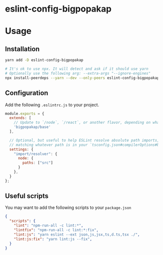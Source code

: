 eslint-config-bigpopakap
========================

# Usage

## Installation

```bash
yarn add -D eslint-config-bigpopakap

# It's ok to use npx. It will detect and ask if it should use yarn
# Optionally use the following arg: --extra-args "--ignore-engines"
npx install-peerdeps --yarn --dev --only-peers eslint-config-bigpopakap
```

## Configuration

Add the following `.eslintrc.js` to your project.
```js
module.exports = {
  extends: [
    // Update to `/node`, `/react`, or another flavor, depending on what kind of project you have.
    'bigpopakap/base'
  ],

  // Optional, but useful to help ESLint resolve absolute path imports,
  // matching whatever path is in your `tsconfig.json#compilerOptions#baseUrl`.
  settings: {
    "import/resolver": {
      node: {
        paths: ["src"]
      }
    },
  }
};
```

## Useful scripts

You may want to add the following scripts to your `package.json`
```json
{
  "scripts": {
    "lint": "npm-run-all -c lint:*",
    "lintfix": "npm-run-all -c lint:*:fix",
    "lint:js": "yarn eslint --ext json,js,jsx,ts,d.ts,tsx ./",
    "lint:js:fix": "yarn lint:js --fix",
  }
}
```
